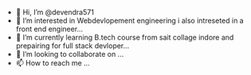 - 👋 Hi, I’m @devendra571
- 👀 I’m interested in Webdevlopement engineering i  also intreseted in a front end engineer...
- 🌱 I’m currently learning  B.tech course from sait collage indore and prepairing for full stack devloper...
- 💞️ I’m looking to collaborate on ...
- 📫 How to reach me ...

<!---
devendra571/devendra571 is a ✨ special ✨ repository because its `README.md` (this file) appears on your GitHub profile.
You can click the Preview link to take a look at your changes.
--->
